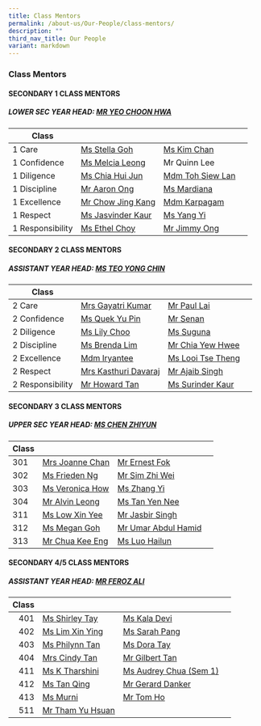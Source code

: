 ```yaml
---
title: Class Mentors
permalink: /about-us/Our-People/class-mentors/
description: ""
third_nav_title: Our People
variant: markdown
---
```

### Class Mentors

#### SECONDARY 1 CLASS MENTORS

##### LOWER SEC YEAR HEAD: [MR YEO CHOON HWA](mailto:yeo_choon_hwa@moe.edu.sg)

| Class 	|  	|  	|  	|
|---	|---	|---	|---	|
| 1 Care 	| [Ms Stella Goh](mailto:stella_goh@moe.edu.sg)| [Ms Kim Chan](mailto:)	|
| 1 Confidence 	| [Ms Melcia Leong](mailto:hui_lin_melcia_leong@moe.edu.sg)	|  Mr Quinn Lee	|
| 1 Diligence 	| [Ms Chia Hui Jun](mailto:chia_hui_jun@moe.edu.sg) |  [Mdm Toh Siew Lan](mailto:toh_siew_lan@moe.edu.sg) |  
| 1 Discipline 	|[Mr Aaron Ong](mailto:ong_meng_yeow_aaron@moe.edu.sg)  	| [Ms Mardiana](mailto:mardiana_binti_mohd_ahzhar@schools.gov.sg) 	|
| 1 Excellence 	|[Mr Chow Jing Kang](mailto:Chow_Jing_Kang@moe.edu.sg) | [Mdm Karpagam](mailto:ulaganathan_karpagam@moe.edu.sg)|
| 1 Respect 	| [Ms Jasvinder Kaur](mailto:jasvinder_kaur_pannu@moe.edu.sg) |  [Ms Yang Yi](mailto:Yang_Yi@moe.edu.sg)	| 
| 1 Responsibility 	| [Ms Ethel Choy](mailto:choy_hui_zhen_ethel@moe.edu.sg) | [Mr Jimmy Ong](mailto:ong_meng_guan_jimmy@moe.edu.sg)	|

#### SECONDARY 2 CLASS MENTORS

##### ASSISTANT YEAR HEAD: [MS TEO YONG CHIN](mailto:teo_yong_chin@moe.edu.sg)

| Class 	|  	|  	|  	|
|---	|---	|---	|---	|
| 2 Care  	| [Mrs Gayatri Kumar](mailto:gayatri_devi@moe.edu.sg)|  [Mr Paul Lai](mailto:paul_lai_chyi_shyan@moe.edu.sg)	|  	| 
| 2 Confidence  	| [Ms Quek Yu Pin](mailto:quek_yu_pin@moe.edu.sg)	|[Mr Senan](mailto:senan_b_long@moe.edu.sg)| 	| 
|2 Diligence 	| [Ms Lily Choo](mailto:choo_li_chin_lily@moe.edu.sg) 	| [Ms Suguna](mailto:manikandan_suguna@moe.edu.sg) 	|  	| 
|  2 Discipline 	| [Ms Brenda Lim ](mailto:lim_jing_qi_brenda@moe.edu.sg)	| [Mr Chia Yew Hwee](mailto:chia_yew_hwee@moe.edu.sg)		| 
| 2 Excellence | [Mdm Iryantee ](mailto:iryantee_jaffar@moe.edu.sg)	| [Ms Looi Tse Theng ](mailto:looi_tse_theng@moe.edu.sg)	| 
| 2 Respect | [Mrs Kasthuri Davaraj](mailto:kasthuri_mahanthran@moe.edu.sg) 	| [Mr Ajaib Singh](mailto:ajaib_singh_gurbachan_s@moe.edu.sg)| 
| 2 Responsibility 		| [Mr Howard Tan](mailto:tan_ching_hau_howard@moe.edu.sg) 	|[Ms Surinder Kaur](mailto:surinder_kaur@moe.edu.sg) 	|



#### SECONDARY 3 CLASS MENTORS

##### UPPER SEC YEAR HEAD: [MS CHEN ZHIYUN](mailto:chen_zhiyun@moe.edu.sg)

| Class 	|  	|  	|  	|
|---	|---	|---	|---	|
| 301 	| [Mrs Joanne Chan ](mailto:jia_en_joanne_loo@moe.edu.sg)		| [Mr Ernest Fok](mailto:fok_chee_wel@moe.edu.sg) 	|  	|
| 302 	| [Ms Frieden Ng](mailto:ng_chih_qing@moe.edu.sg)	| [Mr Sim Zhi Wei](mailto:sim_zhi_wei@moe.edu.sg) 	|  	|
| 303 	|[ Ms Veronica How ](mailto:how_xin_yi_veronica@moe.edu.sg)	| [Ms Zhang Yi ](mailto:zhang_yi_a@moe.edu.sg)		|  	|
| 304 	|[ Mr Alvin Leong](mailto:leong_wei_jie_alvin@moe.edu.sg)	|[ Ms Tan Yen Nee ](mailto:tan_yen_nee@moe.edu.sg)		|
| 311 	| [Ms Low Xin Yee](mailto:low_xin_yee@moe.edu.sg)	| [Mr Jasbir Singh](mailto:jasbir_singh_a@moe.edu.sg) 	|  	|
| 312 	| [Ms Megan Goh](mailto:goh_xin_yi_megan@moe.edu.sg) 	|[ Mr Umar Abdul Hamid](mailto:umar_abdul_hamid@moe.edu.sg)
| 313 	| [Mr Chua Kee Eng ](mailto:chua_kee_eng@moe.edu.sg)	| [Ms Luo Hailun](mailto:luo_hailun@moe.edu.sg)|	|


#### SECONDARY 4/5 CLASS MENTORS

##### ASSISTANT YEAR HEAD: [MR FEROZ ALI](mailto:feroz_ali@moe.edu.sg)

| Class 	|  	|  	|  	|
|---:	|---	|---	|---	|
| 401 	| [Ms Shirley Tay](mailto:Shirley_Tay@moe.edu.sg)	| [Ms Kala Devi](mailto:kala_devi_santha_kumar@moe.edu.sg) 	|  	|
| 402 	|  [Ms Lim Xin Ying](mailto:lim_xin_ying_1@moe.edu.sg) 	| [Ms Sarah Pang ](mailto:Sarah_PANG_PEI_WEN@moe.edu.sg) 	|  	|
| 403 	| [Ms Philynn Tan](mailto:tan_hong_bee_philynn@moe.edu.sg) 	| [Ms Dora Tay ](mailto:dora_tay_hui_xuan@moe.edu.sg)	|  	|
| 404 	| [Mrs Cindy Tan](mailto:yew_siew_ping_cindy@moe.edu.sg)	| [Mr Gilbert Tan ](mailto:gilbert_tan_wei_beng@moe.edu.sg)	|  	|
| 411 	| [Ms K Tharshini ](mailto:tharshini_karthigesan@moe.edu.sg)	| [Ms Audrey Chua (Sem 1)](mailto:chua_sing_li_audrey@moe.edu.sg) 	|  	|
| 412 	| [Ms Tan Qing](mailto:tan_qing@moe.edu.sg)	| [Mr Gerard Danker](mailto:gerard_danker@moe.edu.sg)	|  	|
| 413 	| [Ms Murni ](mailto:murni_iryani_mohd_hanafi@moe.edu.sg)	| [Mr Tom Ho ](mailto:ho_hai_long@moe.edu.sg)	| 
| 511 	| [Mr Tham Yu Hsuan](mailto:tham_yu_hsuan@moe.edu.sg)	|  	|  	|
